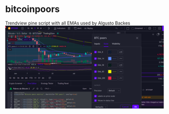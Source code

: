 # bitcoinpoors
Trendview pine script with all EMAs used by Algusto Backes
![Trendview](https://github.com/masterzion/bitcoinpoors/blob/main/Screenshot%20from%202022-07-11%2013-04-28.png?raw=true)

